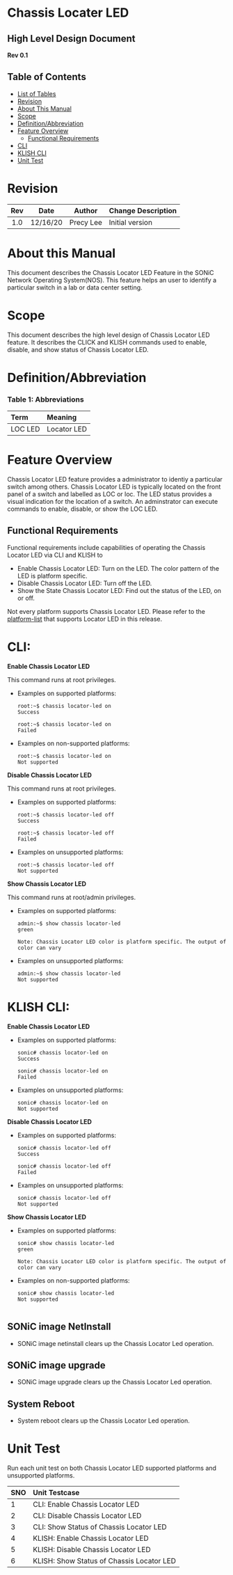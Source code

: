 # Chassis Locater LED

## High Level Design Document
**Rev 0.1**

## Table of Contents

* [List of Tables](#list-of-tables)
* [Revision](#revision)
* [About This Manual](#about-this-manual)
* [Scope](#scope)
* [Definition/Abbreviation](#definitionabbreviation)
* [Feature Overview](#feature-overview)
  * [Functional Requirements](#functional-requirements)
* [CLI](#cli)
* [KLISH CLI](#klish-cli)
* [Unit Test](#unit-test)


# Revision

Rev   |   Date   |  Author   | Change Description
:---: | :-----:  | :------:  | :---------
1.0   | 12/16/20 | Precy Lee | Initial version


# About this Manual

This document describes the Chassis Locator LED Feature in the SONiC Network Operating System(NOS). This feature helps an user to identify a particular switch in a lab or data center setting.

# Scope

This document describes the high level design of Chassis Locator LED feature. It describes the CLICK and KLISH commands used to enable, disable, and show status of Chassis Locator LED. 

# Definition/Abbreviation

### Table 1: Abbreviations

| **Term**     |  **Meaning**                  |
|:-------------|:------------------------------|
| LOC LED      | Locator LED                   |

# Feature Overview 

Chassis Locator LED feature provides a administrator to identiy a particular switch among others. Chassis Locator LED is typically located on the front panel of a switch and labelled as LOC or loc. The LED status provides a visual indication for the location of a switch. An adminstrator can execute commands to enable, disable, or show the LOC LED.      

## Functional Requirements

Functional requirements include capabilities of operating the Chassis Locator LED via CLI and KLISH to

 - Enable Chassis Locator LED: Turn on the LED. The color pattern of the LED is platform specific.     
 - Disable Chassis Locator LED: Turn off the LED. 
 - Show the State Chassis Locator LED: Find out the status of the LED, on or off. 

Not every platform supports Chassis Locator LED. Please refer to the [platform-list](https://docs.google.com/spreadsheets/d/1NuhoA2utcDPIIiM6dwrAY8FWrX_21KDfcR3Fw_OEwyE/edit#gid=0) that supports Locator LED in this release. 


# CLI:

**Enable Chassis Locator LED**

 This command runs at root privileges. 

- Examples on supported platforms:
  ```
  root:~$ chassis locator-led on
  Success

  root:~$ chassis locator-led on
  Failed 

  ```

- Examples on non-supported platforms:
  ```
  root:~$ chassis locator-led on
  Not supported

  ```

**Disable Chassis Locator LED**

 This command runs at root privileges. 

- Examples on supported platforms:
  ```
  root:~$ chassis locator-led off 
  Success

  root:~$ chassis locator-led off 
  Failed 

  ```

- Examples on unsupported platforms:
  ```
  root:~$ chassis locator-led off 
  Not supported

  ```

**Show Chassis Locator LED**

 This command runs at root/admin privileges. 

- Examples on supported platforms:
  ```
  admin:~$ show chassis locator-led 
  green 
  
  Note: Chassis Locator LED color is platform specific. The output of color can vary 

  ```

- Examples on unsupported platforms:
  ```
  admin:~$ show chassis locator-led 
  Not supported

  ```
# KLISH CLI:

**Enable Chassis Locator LED**

- Examples on supported platforms:
  ```
  sonic# chassis locator-led on
  Success

  sonic# chassis locator-led on
  Failed 

  ```

- Examples on unsupported platforms:
  ```
  sonic# chassis locator-led on
  Not supported

  ```

**Disable Chassis Locator LED**


- Examples on supported platforms:
  ```
  sonic# chassis locator-led off 
  Success

  sonic# chassis locator-led off 
  Failed 

  ```

- Examples on unsupported platforms:
  ```
  sonic# chassis locator-led off 
  Not supported

  ```

**Show Chassis Locator LED**


- Examples on supported platforms:
  ```
  sonic# show chassis locator-led 
  green 
  
  Note: Chassis Locator LED color is platform specific. The output of color can vary 

  ```

- Examples on non-supported platforms:
  ```
  sonic# show chassis locator-led 
  Not supported


## SONiC image NetInstall

- SONiC image netinstall clears up the Chassis Locator Led operation.  


## SONiC image upgrade 

- SONiC image upgrade clears up the Chassis Locator Led operation.  

## System Reboot
- System reboot clears up the Chassis Locator Led operation.  

# Unit Test

Run each unit test on both Chassis Locator LED supported platforms and unsupported platforms. 

  | SNO |  Unit Testcase 
 :------| :----------------------------------------------------
    1   | CLI: Enable Chassis Locator LED       
    2   | CLI: Disable Chassis Locator LED  
    3   | CLI: Show Status of Chassis Locator LED   
    4   | KLISH: Enable Chassis Locator LED  
    5   | KLISH: Disable Chassis Locator LED 
    6   | KLISH: Show Status of Chassis Locator LED 



